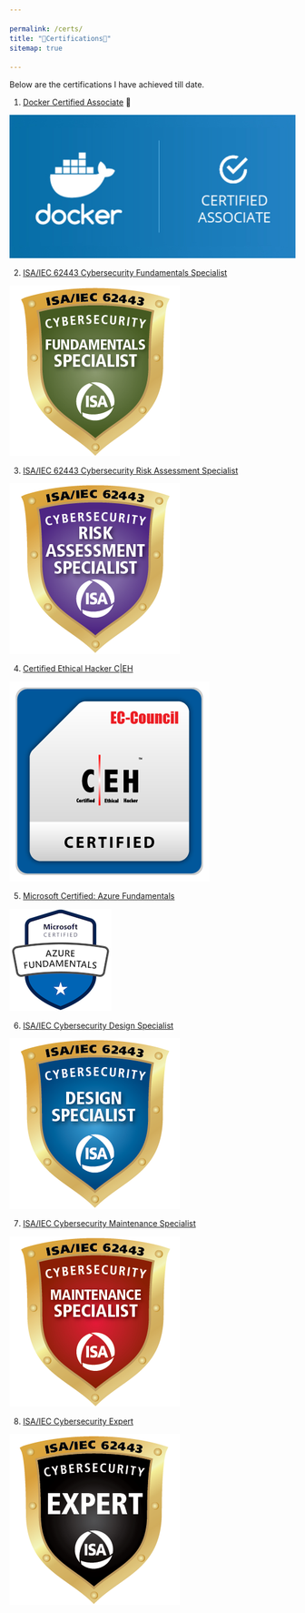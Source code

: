 ```yaml
---

permalink: /certs/
title: "📃Certifications📃"
sitemap: true

---
```


Below are the certifications I have achieved till date.

1) [Docker Certified Associate](https://credentials.docker.com/bac389de-33ef-4194-86d9-600a734be362) 🐳

![Docker Certified Associate Logo](/assets/cert/dca.jpg)

2) [ISA/IEC 62443 Cybersecurity Fundamentals Specialist](https://bcert.me/sgfaergoz) 

![IC32 Badge](/assets/cert/iecic32.png)

3) [ISA/IEC 62443 Cybersecurity Risk Assessment Specialist](https://bcert.me/smzjqubnu)

![IC33 Badge](/assets/cert/iecic33.png)

4) [Certified Ethical Hacker C&#124;EH](https://aspen.eccouncil.org/Verify)

![CEH Badge](/assets/cert/ceh.png) 

5) [Microsoft Certified: Azure Fundamentals](https://www.credly.com/badges/4c5af321-b0e9-4a99-a4a6-03fd20b8f2b5/public_url)

![AZ-900 Badge](/assets/cert/az-900-badge.png)

6) [ISA/IEC Cybersecurity Design Specialist](https://bcert.me/sdiqpcnwo)

![IC34 Badge](/assets/cert/iecic34.png)

7) [ISA/IEC Cybersecurity Maintenance Specialist](https://bcert.me/schqqanvj)

![IC37 Badge](/assets/cert/iecic37.png)

8) [ISA/IEC Cybersecurity Expert](https://bcert.me/svurrrwsd)

![ISA Expert Badge](/assets/cert/isaexpert.png)